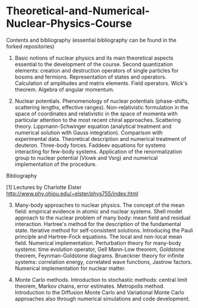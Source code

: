 # Theoretical-and-Numerical-Nuclear-Physics-Course

Contents and bibliography (essential bibliography can be found in the forked repositories)

1) Basic notions of nuclear physics and its main theoretical aspects essential to the development of the course. Second quantization elements: creation and destruction operators of single particles for bosons and fermions. Representation of states and operators. Calculation of amplitudes and matrix elements. Field operators. Wick's theorem. Algebra of angular momentum.


2) Nuclear potentials. Phenomenology of nuclear potentials (phase-shifts, scattering lengths, effective ranges). Non-relativistic formulation in the space of coordinates and relativistic in the space of momenta with particular attention to the most recent chiral approaches. Scattering theory. Lippmann-Schwinger equation (analytical treatment and numerical solution with Gauss integration). Comparison with experimental data. Theoretical description and numerical treatment of deuteron. Three-body forces. Faddeev equations for systems interacting for few-body systems. Application of the renormalization group to nuclear potential (Vlowk and Vsrg) and numerical implementation of the procedure.

Bibliography

[1] Lectures by Charlotte Elster http://www.phy.ohiou.edu/~elster/phys755/index.html

3) Many-body approaches to nuclear physics. The concept of the mean field: empirical evidence in atomic and nuclear systems. Shell model approach to the nuclear problem of many body: mean field and residual interaction. Hartree's method for the description of the fundamental state. Iterative method for self-consistent solutions. Introducing the Pauli principle and Hartree-Fock equations. The local and non-local mean field. Numerical implementation. Perturbation theory for many-body systems: time evolution operator, Gell Mann-Low theorem, Goldstone theorem, Feynman-Goldstone diagrams. Brueckner theory for infinite systems: correlation energy, correlated wave functions, Jastrow factors. Numerical implementation for nuclear matter.

4) Monte Carlo methods. Introduction to stochastic methods: central limit theorem, Markov chains, error estimates. Metropolis method. Introduction to the Diffusion Monte Carlo and Variational Monte Carlo approaches also through numerical simulations and code development.


